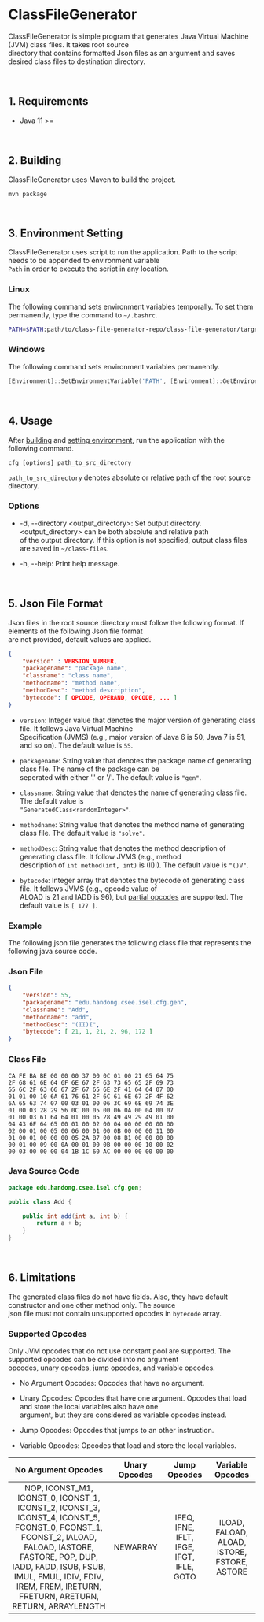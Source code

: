 # ClassFileGenerator

ClassFileGenerator is simple program that generates Java Virtual Machine (JVM) class files. It takes root source  
directory that contains formatted Json files as an argument and saves desired class files to destination directory.  

</br>

## 1. Requirements

- Java 11 >=

</br>

## 2. Building

ClassFileGenerator uses Maven to build the project.  

```console
mvn package
```

</br>

## 3. Environment Setting

ClassFileGenerator uses script to run the application. Path to the script needs to be appended to environment variable  
`Path` in order to execute the script in any location.

### Linux

The following command sets environment variables temporally. To set them permanently, type the command to `~/.bashrc`.

```bash
PATH=$PATH:path/to/class-file-generator-repo/class-file-generator/target/appassembler/bin
```

### Windows

The following command sets environment variables permanently.

```powershell
[Environment]::SetEnvironmentVariable('PATH', [Environment]::GetEnvironmentVariable('PATH', 'Machine') + ';path\to\class-file-generator-repo\class-file-generator\target\appassembler\bin', 'Machine')
```

</br>

## 4. Usage

After [building](#2-building) and [setting environment](#3-environment-setting), run the application with the  
following command.

```console
cfg [options] path_to_src_directory
```

`path_to_src_directory` denotes absolute or relative path of the root source directory.

### Options

- -d, --directory <output_directory>: Set output directory. <output_directory> can be both absolute and relative path  
of the output directory. If this option is not specified, output class files are saved in `~/class-files`.

- -h, --help: Print help message.

</br>

## 5. Json File Format

Json files in the root source directory must follow the following format. If elements of the following Json file format  
are not provided, default values are applied.

```json
{
    "version" : VERSION_NUMBER,
    "packagename": "package name",
    "classname": "class name",
    "methodname": "method name",
    "methodDesc": "method description",
    "bytecode": [ OPCODE, OPERAND, OPCODE, ... ]
}

```

- `version`: Integer value that denotes the major version of generating class file. It follows Java Virtual Machine  
  Specification (JVMS) (e.g., major version of Java 6 is 50, Java 7 is 51, and so on). The default value is `55`.

- `packagename`: String value that denotes the package name of generating class file. The name of the package can be  
  seperated with either '.' or '/'. The default value is `"gen"`.
  
- `classname`: String value that denotes the name of generating class file. The default value is  
  `"GeneratedClass<randomInteger>"`.

- `methodname`: String value that denotes the method name of generating class file. The default value is `"solve"`.
  
- `methodDesc`: String value that denotes the method description of generating class file. It follow JVMS (e.g., method  
  description of `int method(int, int)` is (II)I). The default value is `"()V"`.

- `bytecode`: Integer array that denotes the bytecode of generating class file. It follows JVMS (e.g., opcode value of  
  ALOAD is 21 and IADD is 96), but [partial opcodes](#supported-opcodes) are supported. The default value is `[ 177 ]`.

### Example

The following json file generates the following class file that represents the following java source code.

### Json File

```json
{
    "version": 55, 
    "packagename": "edu.handong.csee.isel.cfg.gen",
    "classname": "Add", 
    "methodname": "add",
    "methodDesc": "(II)I",
    "bytecode": [ 21, 1, 21, 2, 96, 172 ]
}

```

### Class File

```class
CA FE BA BE 00 00 00 37 00 0C 01 00 21 65 64 75  
2F 68 61 6E 64 6F 6E 67 2F 63 73 65 65 2F 69 73  
65 6C 2F 63 66 67 2F 67 65 6E 2F 41 64 64 07 00  
01 01 00 10 6A 61 76 61 2F 6C 61 6E 67 2F 4F 62  
6A 65 63 74 07 00 03 01 00 06 3C 69 6E 69 74 3E  
01 00 03 28 29 56 0C 00 05 00 06 0A 00 04 00 07  
01 00 03 61 64 64 01 00 05 28 49 49 29 49 01 00  
04 43 6F 64 65 00 01 00 02 00 04 00 00 00 00 00  
02 00 01 00 05 00 06 00 01 00 0B 00 00 00 11 00  
01 00 01 00 00 00 05 2A B7 00 08 B1 00 00 00 00  
00 01 00 09 00 0A 00 01 00 0B 00 00 00 10 00 02 
00 03 00 00 00 04 1B 1C 60 AC 00 00 00 00 00 00 

```

### Java Source Code

```java
package edu.handong.csee.isel.cfg.gen;

public class Add {

    public int add(int a, int b) {
        return a + b;
    }
}

```

</br>

## 6. Limitations

The generated class files do not have fields. Also, they have default constructor and one other method only. The source  
json file must not contain unsupported opcodes in `bytecode` array.

### Supported Opcodes

Only JVM opcodes that do not use constant pool are supported. The supported opcodes can be divided into no argument  
opcodes, unary opcodes, jump opcodes, and variable opcodes.

- No Argument Opcodes: Opcodes that have no argument.  

- Unary Opcodes: Opcodes that have one argument. Opcodes that load and store the local variables also have one  
  argument, but they are considered as variable opcodes instead.

- Jump Opcodes: Opcodes that jumps to an other instruction.

- Variable Opcodes: Opcodes that load and store the local variables.

| No Argument Opcodes | Unary Opcodes | Jump Opcodes | Variable Opcodes |
| :-----------------: | :-----------: | :----------: | :--------------: |
| NOP, ICONST_M1, ICONST_0, ICONST_1, ICONST_2, ICONST_3, ICONST_4, ICONST_5, FCONST_0, FCONST_1, FCONST_2, IALOAD, FALOAD, IASTORE, FASTORE, POP, DUP, IADD, FADD, ISUB, FSUB, IMUL, FMUL, IDIV, FDIV, IREM, FREM, IRETURN, FRETURN, ARETURN, RETURN, ARRAYLENGTH | NEWARRAY | IFEQ, IFNE, IFLT, IFGE, IFGT, IFLE, GOTO | ILOAD, FALOAD, ALOAD, ISTORE, FSTORE, ASTORE |  
